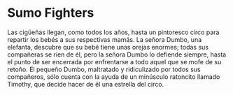 # Sumo Fighters
Las cigüeñas llegan, como todos los años, hasta un pintoresco circo para repartir los bebés a sus respectivas mamás. La señora Dumbo, una elefanta, descubre que su bebé tiene unas orejas enormes; todas sus compañeras se ríen de él, pero la señora Dumbo lo defiende siempre, hasta el punto de ser encerrada por enfrentarse a todo aquel que se mofe de su retoño. El pequeño Dumbo, maltratado y ridiculizado por todos sus compañeros, sólo cuenta con la ayuda de un minúsculo ratoncito llamado Timothy, que decide hacer de él una estrella del circo.
